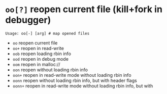 <!-- TITLE: oo? -->

#  `oo[?]` reopen current file (kill+fork in debugger)


```text
Usage: oo[-] [arg] # map opened files
```


- `oo` reopen current file
- `oo+` reopen in read-write
- `oob` reopen loading rbin info
- `ood` reopen in debug mode
- `oom` reopen in malloc://
- `oon` reopen without loading rbin info
- `oon+` reopen in read-write mode without loading rbin info
- `oonn` reopen without loading rbin info, but with header flags
- `oonn+` reopen in read-write mode without loading rbin info, but with

<p hidden>oo oo+ oob ood oom oon oon+ oonn oonn+</p>